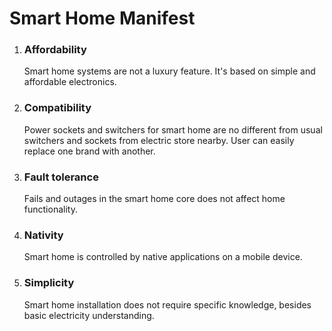 # Smart Home Manifest

1. ### Affordability 

    Smart home systems are not a luxury feature. It's based on simple and affordable electronics.

1. ### Compatibility

   Power sockets and switchers for smart home are no different from usual switchers and sockets from electric store nearby.
User can easily replace one brand with another.

1. ### Fault tolerance

   Fails and outages in the smart home core does not affect home functionality.

1. ### Nativity

   Smart home is controlled by native applications on a mobile device.

1. ### Simplicity

   Smart home installation does not require specific knowledge, besides basic electricity understanding.  

